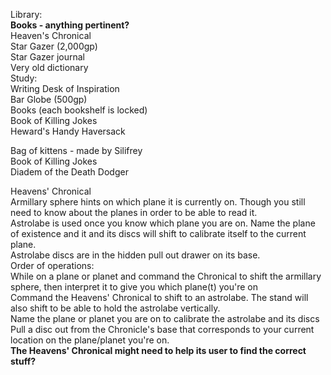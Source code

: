 Library:  
**Books - anything pertinent?**  
Heaven's Chronical  
Star Gazer (2,000gp)  
Star Gazer journal  
Very old dictionary  
Study:  
Writing Desk of Inspiration  
Bar Globe (500gp)  
Books (each bookshelf is locked)  
Book of Killing Jokes  
Heward's Handy Haversack
 
Bag of kittens - made by Silifrey  
Book of Killing Jokes  
Diadem of the Death Dodger
 
Heavens' Chronical  
Armillary sphere hints on which plane it is currently on. Though you still need to know about the planes in order to be able to read it.  
Astrolabe is used once you know which plane you are on. Name the plane of existence and it and its discs will shift to calibrate itself to the current plane.  
Astrolabe discs are in the hidden pull out drawer on its base.  
Order of operations:  
While on a plane or planet and command the Chronical to shift the armillary sphere, then interpret it to give you which plane(t) you're on  
Command the Heavens' Chronical to shift to an astrolabe. The stand will also shift to be able to hold the astrolabe vertically.  
Name the plane or planet you are on to calibrate the astrolabe and its discs  
Pull a disc out from the Chronicle's base that corresponds to your current location on the plane/planet you're on.  
**The Heavens' Chronical might need to help its user to find the correct stuff?**